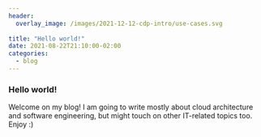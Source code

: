 ```yaml
---
header:
  overlay_image: /images/2021-12-12-cdp-intro/use-cases.svg
  
title: "Hello world!"
date: 2021-08-22T21:10:00-02:00
categories:
  - blog
---
```


### Hello world! 

Welcome on my blog! I am going to write mostly about cloud architecture and software engineering, but might touch on other IT-related topics too. Enjoy :)
